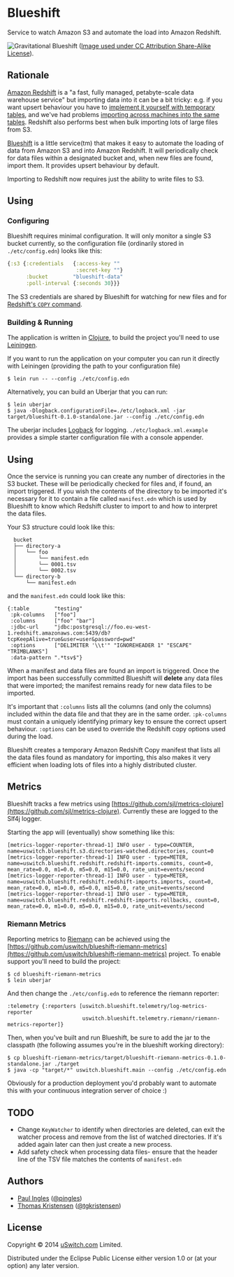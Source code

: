 # Blueshift

Service to watch Amazon S3 and automate the load into Amazon Redshift.

![Gravitational Blueshift](http://upload.wikimedia.org/wikipedia/commons/5/5c/Gravitional_well.jpg) ([Image used under CC Attribution Share-Alike License](http://en.wikipedia.org/wiki/File:Gravitional_well.jpg)).

## Rationale

[Amazon Redshift](https://aws.amazon.com/redshift/) is a "a fast, fully managed, petabyte-scale data warehouse service" but importing data into it can be a bit tricky: e.g. if you want upsert behaviour you have to [implement it yourself with temporary tables](http://docs.aws.amazon.com/redshift/latest/dg/t_updating-inserting-using-staging-tables-.html), and we've had problems [importing across machines into the same tables](https://forums.aws.amazon.com/message.jspa?messageID=443795). Redshift also performs best when bulk importing lots of large files from S3.

[Blueshift](https://github.com/uswitch/blueshift) is a little service(tm) that makes it easy to automate the loading of data from Amazon S3 and into Amazon Redshift. It will periodically check for data files within a designated bucket and, when new files are found, import them. It provides upsert behaviour by default. 

Importing to Redshift now requires just the ability to write files to S3.

## Using

### Configuring

Blueshift requires minimal configuration. It will only monitor a single S3 bucket currently, so the configuration file (ordinarily stored in `./etc/config.edn`) looks like this:

```clojure
{:s3 {:credentials   {:access-key ""
                      :secret-key ""}
      :bucket        "blueshift-data"
      :poll-interval {:seconds 30}}}
```

The S3 credentials are shared by Blueshift for watching for new files and for [Redshift's `COPY` command](http://docs.aws.amazon.com/redshift/latest/dg/t_loading-tables-from-s3.html).

### Building & Running

The application is written in [Clojure](http://clojure.org), to build the project you'll need to use [Leiningen](https://github.com/technomancy/leiningen).

If you want to run the application on your computer you can run it directly with Leiningen (providing the path to your configuration file)

    $ lein run -- --config ./etc/config.edn

Alternatively, you can build an Uberjar that you can run:

    $ lein uberjar
    $ java -Dlogback.configurationFile=./etc/logback.xml -jar target/blueshift-0.1.0-standalone.jar --config ./etc/config.edn

The uberjar includes [Logback](http://logback.qos.ch/) for logging. `./etc/logback.xml.example` provides a simple starter configuration file with a console appender. 

## Using

Once the service is running you can create any number of directories in the S3 bucket. These will be periodically checked for files and, if found, an import triggered. If you wish the contents of the directory to be imported it's necessary for it to contain a file called `manifest.edn` which is used by Blueshift to know which Redshift cluster to import to and how to interpret the data files.

Your S3 structure could look like this:

      bucket
      ├── directory-a
      │   └── foo
      │       └── manifest.edn
      │       └── 0001.tsv
      │       └── 0002.tsv
      └── directory-b
          └── manifest.edn

and the `manifest.edn` could look like this:

    {:table        "testing"
     :pk-columns   ["foo"]
     :columns      ["foo" "bar"]
     :jdbc-url     "jdbc:postgresql://foo.eu-west-1.redshift.amazonaws.com:5439/db?tcpKeepAlive=true&user=user&password=pwd"
     :options      ["DELIMITER '\\t'" "IGNOREHEADER 1" "ESCAPE" "TRIMBLANKS"]
     :data-pattern ".*tsv$"}

When a manifest and data files are found an import is triggered. Once the import has been successfully committed Blueshift will **delete** any data files that were imported; the manifest remains ready for new data files to be  imported.

It's important that `:columns` lists all the columns (and only the columns) included within the data file and that they are in the same order. `:pk-columns` must contain a uniquely identifying primary key to ensure the correct upsert behaviour. `:options` can be used to override the Redshift copy options used during the load.

Blueshift creates a temporary Amazon Redshift Copy manifest that lists all the data files found as mandatory for importing, this also makes it very efficient when loading lots of files into a highly distributed cluster.

## Metrics
Blueshift tracks a few metrics using [https://github.com/sjl/metrics-clojure](https://github.com/sjl/metrics-clojure). Currently these are logged to the Slf4j logger.

Starting the app will (eventually) show something like this:

    [metrics-logger-reporter-thread-1] INFO user - type=COUNTER, name=uswitch.blueshift.s3.directories-watched.directories, count=0
    [metrics-logger-reporter-thread-1] INFO user - type=METER, name=uswitch.blueshift.redshift.redshift-imports.commits, count=0, mean_rate=0.0, m1=0.0, m5=0.0, m15=0.0, rate_unit=events/second
    [metrics-logger-reporter-thread-1] INFO user - type=METER, name=uswitch.blueshift.redshift.redshift-imports.imports, count=0, mean_rate=0.0, m1=0.0, m5=0.0, m15=0.0, rate_unit=events/second
    [metrics-logger-reporter-thread-1] INFO user - type=METER, name=uswitch.blueshift.redshift.redshift-imports.rollbacks, count=0, mean_rate=0.0, m1=0.0, m5=0.0, m15=0.0, rate_unit=events/second

### Riemann Metrics
Reporting metrics to [Riemann](http://riemann.io/) can be achieved using the [https://github.com/uswitch/blueshift-riemann-metrics](https://github.com/uswitch/blueshift-riemann-metrics) project. To enable support you'll need to build the project:

    $ cd blueshift-riemann-metrics
    $ lein uberjar

And then change the `./etc/config.edn` to reference the riemann reporter:

    :telemetry {:reporters [uswitch.blueshift.telemetry/log-metrics-reporter
                            uswitch.blueshift.telemetry.riemann/riemann-metrics-reporter]}

Then, when you've built and run Blueshift, be sure to add the jar to the classpath (the following assumes you're in the blueshift working directory):

    $ cp blueshift-riemann-metrics/target/blueshift-riemann-metrics-0.1.0-standalone.jar ./target
    $ java -cp "target/*" uswitch.blueshift.main --config ./etc/config.edn

Obviously for a production deployment you'd probably want to automate this with your continuous integration server of choice :)

## TODO

* Change `KeyWatcher` to identify when directories are deleted, can exit the watcher process and remove from the list of watched directories. If it's added again later can then just create a new process.
* Add safety check when processing data files- ensure that the header line of the TSV file matches the contents of `manifest.edn`

## Authors

* [Paul Ingles](https://github.com/pingles) ([@pingles](http://twitter.com/pingles))
* [Thomas Kristensen](https://github.com/tgk) ([@tgkristensen](http://twitter.com/tgkristensen))

## License

Copyright © 2014 [uSwitch.com](http://www.uswitch.com) Limited.

Distributed under the Eclipse Public License either version 1.0 or (at
your option) any later version.

